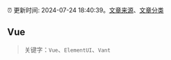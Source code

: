 :alarm_clock: 更新时间: 2024-07-24 18:40:39。[文章来源](/README.md)、[文章分类](/TAGS.md)

## Vue


> 关键字：`Vue`、`ElementUI`、`Vant`



